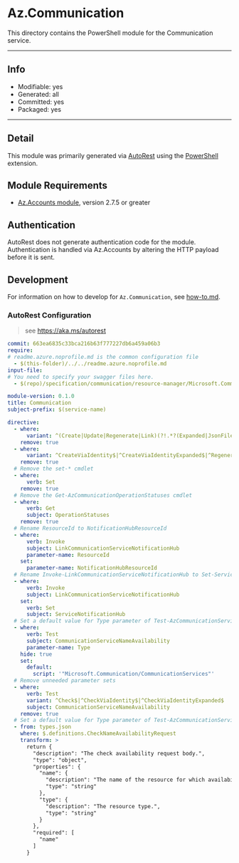 <!-- region Generated -->
# Az.Communication
This directory contains the PowerShell module for the Communication service.

---
## Info
- Modifiable: yes
- Generated: all
- Committed: yes
- Packaged: yes

---
## Detail
This module was primarily generated via [AutoRest](https://github.com/Azure/autorest) using the [PowerShell](https://github.com/Azure/autorest.powershell) extension.

## Module Requirements
- [Az.Accounts module](https://www.powershellgallery.com/packages/Az.Accounts/), version 2.7.5 or greater

## Authentication
AutoRest does not generate authentication code for the module. Authentication is handled via Az.Accounts by altering the HTTP payload before it is sent.

## Development
For information on how to develop for `Az.Communication`, see [how-to.md](how-to.md).
<!-- endregion -->

### AutoRest Configuration
> see https://aka.ms/autorest

``` yaml
commit: 663ea6835c33bca216b63f777227db6a459a06b3
require:
# readme.azure.noprofile.md is the common configuration file
  - $(this-folder)/../../readme.azure.noprofile.md
input-file:
# You need to specify your swagger files here.
  - $(repo)/specification/communication/resource-manager/Microsoft.Communication/preview/2023-06-01-preview/CommunicationServices.json

module-version: 0.1.0
title: Communication
subject-prefix: $(service-name)

directive:
  - where:
      variant: ^(Create|Update|Regenerate|Link)(?!.*?(Expanded|JsonFilePath|JsonString))
    remove: true
  - where:
      variant: ^CreateViaIdentity$|^CreateViaIdentityExpanded$|^RegenerateViaIdentity$|^RegenerateViaIdentityExpanded$
    remove: true
  # Remove the set-* cmdlet
  - where:
      verb: Set
    remove: true
  # Remove the Get-AzCommunicationOperationStatuses cmdlet
  - where:
      verb: Get
      subject: OperationStatuses
    remove: true
  # Rename ResourceId to NotificationHubResourceId
  - where:
      verb: Invoke
      subject: LinkCommunicationServiceNotificationHub
      parameter-name: ResourceId
    set:
      parameter-name: NotificationHubResourceId
  # Rename Invoke-LinkCommunicationServiceNotificationHub to Set-ServiceNotificationHub
  - where:
      verb: Invoke
      subject: LinkCommunicationServiceNotificationHub
    set:
      verb: Set
      subject: ServiceNotificationHub
  # Set a default value for Type parameter of Test-AzCommunicationServiceNameAvailability
  - where:
      verb: Test
      subject: CommunicationServiceNameAvailability
      parameter-name: Type
    hide: true
    set:
      default:
        script: '"Microsoft.Communication/CommunicationServices"'
  # Remove unneeded parameter sets
  - where:
      verb: Test
      variant: ^Check$|^CheckViaIdentity$|^CheckViaIdentityExpanded$
      subject: CommunicationServiceNameAvailability
    remove: true
  # Set a default value for Type parameter of Test-AzCommunicationServiceNameAvailability
  - from: types.json
    where: $.definitions.CheckNameAvailabilityRequest
    transform: >
      return {
        "description": "The check availability request body.",
        "type": "object",
        "properties": {
          "name": {
            "description": "The name of the resource for which availability needs to be checked.",
            "type": "string"
          },
          "type": {
            "description": "The resource type.",
            "type": "string"
          }
        },
        "required": [
          "name"
        ]
      }
```
